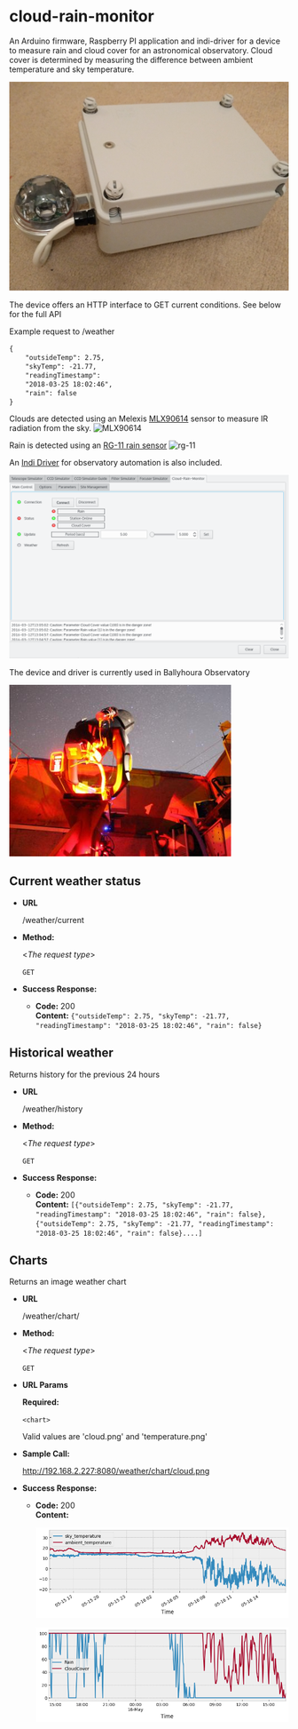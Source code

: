 # cloud-rain-monitor

An Arduino firmware, Raspberry PI application and indi-driver for a device to measure rain and cloud cover for an astronomical observatory. Cloud cover is determined by measuring the difference between ambient temperature and sky temperature.

![](https://raw.githubusercontent.com/dokeeffe/cloud-rain-monitor/master/readme-files/weatherstation1.png)

The device offers an HTTP interface to GET current conditions. See below for the full API 

Example request to /weather
```
{
    "outsideTemp": 2.75, 
    "skyTemp": -21.77, 
    "readingTimestamp": 
    "2018-03-25 18:02:46", 
    "rain": false
}
```

Clouds are detected using an Melexis [MLX90614](http://www.melexis.com/Infrared-Thermometer-Sensors/Infrared-Thermometer-Sensors/MLX90614-615.aspx) sensor to measure IR radiation from the sky. 
![MLX90614](https://www.melexis.com/-/media/images/product-media/mlx90614/mlx90614-infrared-thermometer-melexis.jpg?h=275&w=340&hash=327FA5D17A6484712BE79EDAE1A8D6282C376334)

Rain is detected using an [RG-11 rain sensor](http://rainsensors.com/) 
![rg-11](http://hydreon.com/wp-content/uploads/sites/3/2015/rg_wht_sm.jpg)

An [Indi Driver](http://www.indilib.org/devices/weather-stations.html) for observatory automation is also included.

![indi-driver](https://raw.githubusercontent.com/dokeeffe/cloud-rain-monitor/master/indi-driver/docs/indi.png)


The device and driver is currently used in Ballyhoura Observatory

![observatory](https://raw.githubusercontent.com/dokeeffe/cloud-rain-monitor/master/indi-driver/docs/obs.jpeg)

**Current weather status**
----

* **URL**

  /weather/current

* **Method:**
  
  <_The request type_>

  `GET`
  
* **Success Response:**
  
  * **Code:** 200 <br />
    **Content:** `{"outsideTemp": 2.75, "skyTemp": -21.77, "readingTimestamp": "2018-03-25 18:02:46", "rain": false}`

**Historical weather**
----

Returns history for the previous 24 hours

* **URL**

  /weather/history

* **Method:**

  <_The request type_>

  `GET`

* **Success Response:**

  * **Code:** 200 <br />
    **Content:** `[{"outsideTemp": 2.75, "skyTemp": -21.77, "readingTimestamp": "2018-03-25 18:02:46", "rain": false}, {"outsideTemp": 2.75, "skyTemp": -21.77, "readingTimestamp": "2018-03-25 18:02:46", "rain": false}....]`


**Charts**
----

Returns an image weather chart

* **URL**

  /weather/chart/<chart>

* **Method:**

  <_The request type_>

  `GET`

*  **URL Params**

   **Required:**
 
   `<chart>`

   Valid values are 'cloud.png' and 'temperature.png'

* **Sample Call:**

    http://192.168.2.227:8080/weather/chart/cloud.png

* **Success Response:**

  * **Code:** 200 <br />
    **Content:** 

    ![example measurements](https://raw.githubusercontent.com/dokeeffe/cloud-rain-monitor/master/readme-files/temperature.png "Example measurements")
 
    ![example measurements](https://raw.githubusercontent.com/dokeeffe/cloud-rain-monitor/master/readme-files/cloud.png "Example measurements")



